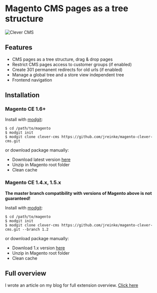 # Magento CMS pages as a tree structure

![Clever CMS](http://i.imgur.com/3NOIN.jpg)

## Features
* CMS pages as a tree structure, drag & drop pages
* Restrict CMS pages access to customer groups (if enabled)
* Create 301 permanent redirects for old urls (if enabled)
* Manage a global tree and a store view independent tree
* Frontend navigation

## Installation

### Magento CE 1.6+

Install with [modgit](https://github.com/jreinke/modgit):

    $ cd /path/to/magento
    $ modgit init
    $ modgit clone clever-cms https://github.com/jreinke/magento-clever-cms.git

or download package manually:

* Download latest version [here](https://github.com/jreinke/magento-clever-cms/downloads)
* Unzip in Magento root folder
* Clean cache

### Magento CE 1.4.x, 1.5.x

**The master branch compatibility with versions of Magento above is not guaranteed!**

Install with [modgit](https://github.com/jreinke/modgit):

    $ cd /path/to/magento
    $ modgit init
    $ modgit clone clever-cms https://github.com/jreinke/magento-clever-cms.git --branch 1.2

or download package manually:

* Download 1.x version [here](https://github.com/jreinke/magento-clever-cms/tags)
* Unzip in Magento root folder
* Clean cache

## Full overview

I wrote an article on my blog for full extension overview. [Click here](http://www.johannreinke.com/en/2012/01/10/magento-cms-pages-in-a-tree-structure/)
